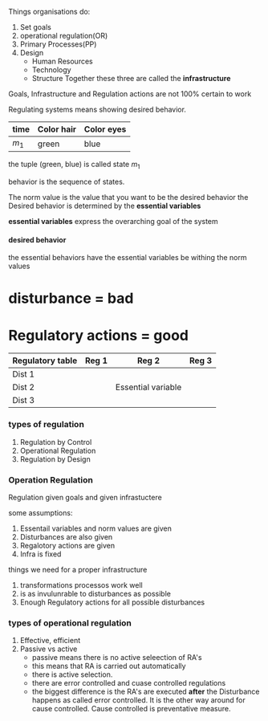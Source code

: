 Things organisations do:
1. Set goals
2. operational regulation(OR)
3. Primary Processes(PP)
4. Design
   - Human Resources
   - Technology
   - Structure
   Together these three are called the **infrastructure**

Goals, Infrastructure and Regulation actions are not 100% certain to work

Regulating systems means showing desired behavior.

| time  | Color hair | Color eyes |
| ----- | ---------- | ---------- |
| $m_1$ | green      | blue       | 

the tuple (green, blue) is called state $m_1$

behavior is the sequence of states.


The norm value is the value that you want to be the desired behavior
the Desired behavior is determined by the **essential variables**

**essential variables** express the overarching goal of the system

#### desired behavior 
the essential behaviors have the essential variables be withing the norm values


# disturbance = bad
# Regulatory actions = good




| Regulatory table | Reg 1 | Reg 2              | Reg 3 |
| ---------------- | ----- | ------------------ | ----- |
| Dist 1           |       |                    |       |
| Dist 2           |       | Essential variable |       |
| Dist 3           |       |                    |       |






### types of regulation
1.  Regulation by Control
2.  Operational Regulation
3.  Regulation by Design



### Operation Regulation
Regulation given goals and given infrastuctere

some assumptions:
1. Essentail variables and norm values are given
2. Disturbances are also given
3. Regalotory actions are given
4. Infra is fixed

things we need for a proper infrastructure
1. transformations processos work well
2. is as invulunrable to disturbances as possible
3. Enough Regulatory actions for all possible disturbances



### types of operational regulation
1. Effective, efficient
2. Passive vs active
	- passive means there is no active seleection of RA's
	- this means that RA is carried out automatically
	- there is active selection.
	- there are error controlled and cuase controlled regulations
	- the biggest difference is the RA's are executed **after** the Disturbance happens as called error controlled. It is the other way around for cause controlled. Cause controlled is preventative measure.
 

 
 







